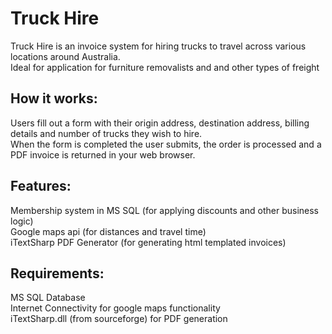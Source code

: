 Truck Hire
=========

Truck Hire is an invoice system for hiring trucks to travel across various locations around Australia.  
Ideal for application for furniture removalists and and other types of freight

How it works:
-------------
Users fill out a form with their origin address, destination address, billing details and number of trucks they wish to hire.  
When the form is completed the user submits, the order is processed and a PDF invoice is returned in your web browser.

Features:
--------

Membership system in MS SQL (for applying discounts and other business logic)  
Google maps api (for distances and travel time)  
iTextSharp PDF Generator (for generating html templated invoices)  

Requirements:
------------

MS SQL Database  
Internet Connectivity for google maps functionality  
iTextSharp.dll (from sourceforge) for PDF generation  

